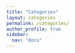 ```yaml
---
title: "Categories"
layout: categories
permalink: /categories/
author_profile: true
sidebar:
  nav: "docs"
---
```


